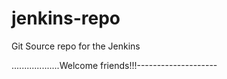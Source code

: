# jenkins-repo
Git Source repo for the Jenkins

...................Welcome friends!!!--------------------
